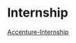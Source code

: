 # Internship

[Accenture-Internship](https://github.com/Raj4478/Internship/files/12269809/hzmoNKtzvAzXsEqx8_Accenture.North.America_8QGghJ5CwMABioE8S_1690733650774_completion_certificate.pdf)
